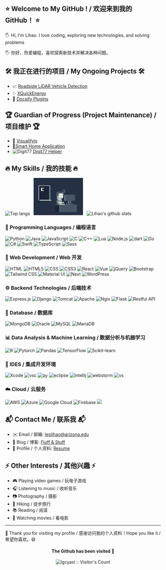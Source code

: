 ## ⭐ Welcome to My GitHub ! / 欢迎来到我的 GitHub！ ⭐

🖐️ Hi, I'm Lihao. I love coding, exploring new technologies, and solving
problems

🖐️ 你好，热爱编程，喜欢探索新技术并解决各种问题。

## 🛠 我正在进行的项目 / My Ongoing Projects 🛠

- 📈 [Roadside LiDAR Vehicle Detection](#)
- ✨ [XQuickEnergy](/projs/xQuickEnergy/)
- 🌈 [Docsify Plugins](/projs/docsify-plugins/)

## 🏆 Guardian of Progress (Project Maintenance) / 项目维护 🏆

- 🥇 [Visualifyjs](https://visualify.pharmacy.arizona.edu/)
- 🚀[Smart Home Application](https://www.lgcyaxi.net/ECE513_IOT_Project/)
- <image src='res/digit77.png' alt="Digit77" width="25px"/></image> [Digit77 Helper](https://greasyfork.org/zh-CN/scripts/495107-digit77-helper)

## 🔥 My Skills / 我的技能 🔥

<p align="left">
  <img height="120px" src="https://github-readme-stats-sigma-five.vercel.app/api/top-langs/?username=lgcyaxi&layout=compact&show_icons=true&theme=radical" alt="Top langs" /> 
   
  <img src="res/typing.gif" alt="coding" style="height:120px"  />
   
  <img height="120px" src="https://github-readme-stats-sigma-five.vercel.app/api?username=lgcyaxi&show_icons=true&theme=radical" alt="Lihao's github stats" />
</p>

### 💪 Programming Languages / 编程语言

<p>
  <img alt="Python" src="https://img.shields.io/badge/Python-FFD43B?style=for-the-badge&logo=python&logoColor=darkgreen"/>
  <img alt="Java" src="https://img.shields.io/badge/java-%23ED8B00.svg?&style=for-the-badge&logo=java&logoColor=white"/>
  <img alt="JavaScript" src="https://img.shields.io/badge/javascript%20-%23323330.svg?&style=for-the-badge&logo=javascript&logoColor=%23F7DF1E"/>
  <img alt="C" src="https://img.shields.io/badge/c%20-%2300599C.svg?&style=for-the-badge&logo=c&logoColor=white"/>
  <img alt="C++" src="https://img.shields.io/badge/c++%20-%2300599C.svg?&style=for-the-badge&logo=c%2B%2B&ogoColor=white"/>
  <img alt="Lua" src="https://img.shields.io/badge/Lua-2C2D72?style=for-the-badge&logo=lua&logoColor=white"/>
  <img alt="Node.js" src="https://img.shields.io/badge/node.js%20-%2343853D.svg?&style=for-the-badge&logo=node.js&logoColor=white"/>
  <img alt="dart" src="https://img.shields.io/badge/Dart-0175C2?style=for-the-badge&logo=dart&logoColor=white"/>
  <img alt="Go" src="https://img.shields.io/badge/Go-00ADD8?style=for-the-badge&logo=go&logoColor=white"/>
  <img alt="C#" src="https://img.shields.io/badge/C%23-239120?style=for-the-badge&logo=c-sharp&logoColor=white"/>
  <img alt="Swift" src="https://img.shields.io/badge/Swift-FA7343?style=for-the-badge&logo=swift&logoColor=white"/>
  <img alt="TypeScript" src="https://img.shields.io/badge/TypeScript-007ACC?style=for-the-badge&logo=typescript&logoColor=white"/>
  <img alt="Sass" src="https://img.shields.io/badge/Sass-CC6699?style=for-the-badge&logo=sass&logoColor=white"/>
</p>

### 🚀 Web Development / Web 开发

<p>
  <img alt="HTML" src="https://img.shields.io/badge/HTML-239120?style=for-the-badge&logo=html5&logoColor=white"/>
  <img alt="HTML5" src="https://img.shields.io/badge/html5%20-%23E34F26.svg?&style=for-the-badge&logo=html5&logoColor=white"/>
  <img alt="CSS" src="https://img.shields.io/badge/CSS-239120?&style=for-the-badge&logo=css3&logoColor=white"/>
  <img alt="CSS3" src="https://img.shields.io/badge/css3%20-%231572B6.svg?&style=for-the-badge&logo=css3&logoColor=white"/>
  <img alt="React" src="https://img.shields.io/badge/react%20-%2320232a.svg?&style=for-the-badge&logo=react&logoColor=61DAFB"/>
  <img alt="Vue" src="https://img.shields.io/badge/vue.js%20-%2335495e.svg?&style=for-the-badge&logo=vue.js&logoColor=%234FC08D"/>
  <img alt="jQuery" src="https://img.shields.io/badge/jquery%20-%230769AD.svg?&style=for-the-badge&logo=jquery&logoColor=white"/>
  <img alt="Bootstrap" src="https://img.shields.io/badge/Bootstrap-239120?style=for-the-badge&logo=bootstrap&logoColor=white"/>
  <img alt="Tailwind CSS" src="https://img.shields.io/badge/Tailwind_CSS-239120?style=for-the-badge&logo=tailwind-css&logoColor=white"/>
  <img alt="Material UI" src="https://img.shields.io/badge/Material_UI-239120?style=for-the-badge&logo=material-ui&logoColor=white"/>
  <img alt="Next" src="https://img.shields.io/badge/Next-black?style=for-the-badge&logo=next.js&logoColor=white"/>
  <img alt="WordPress" src="https://img.shields.io/badge/WordPress-21759B?style=for-the-badge&logo=wordpress&logoColor=white"/>
</p>

### ⚙️ Backend Technologies / 后端技术

<p>
  <img alt="Express.js" src="https://img.shields.io/badge/express.js%20-%23404d59.svg?&style=for-the-badge"/>
  <img alt="Django" src="https://img.shields.io/badge/Django-092E20?style=for-the-badge&logo=django&logoColor=white"/>
  <img alt="Tomcat" src="https://img.shields.io/badge/Tomcat-F8DC75?style=for-the-badge&logo=apache-tomcat&logoColor=black"/>
  <img alt="Apache" src="https://img.shields.io/badge/Apache-D22128?style=for-the-badge&logo=apache&logoColor=white"/>
  <img alt="Ngix" src="https://img.shields.io/badge/Nginx-009639?style=for-the-badge&logo=nginx&logoColor=white"/>
  <img alt="Flask" src="https://img.shields.io/badge/Flask-000000?style=for-the-badge&logo=flask&logoColor=white"/>
  <img alt="Restful API" src="https://img.shields.io/badge/Restful%20API-005571?style=for-the-badge&logo=restfulapi&logoColor=white"/>
</p>

### 💾 Database / 数据库

<p>
  <img alt="MongoDB" src="https://img.shields.io/badge/MongoDB-4EA94B?style=for-the-badge&logo=mongodb&logoColor=white"/>
  <img alt="Oracle" src="https://img.shields.io/badge/Oracle-F80000?style=for-the-badge&logo=oracle&logoColor=black"/>
  <img alt="MySQL" src="https://img.shields.io/badge/MySQL-00000F?style=for-the-badge&logo=mysql&logoColor=white"/>
  <img alt="MariaDB" src="https://img.shields.io/badge/MariaDB-003545?style=for-the-badge&logo=mariadb&logoColor=white"/>
</p>

### 📊 Data Analysis & Machine Learning / 数据分析与机器学习

<p>
  <img alt="R" src="https://img.shields.io/badge/R-276DC3?style=for-the-badge&logo=r&logoColor=white"/>
  <img alt="Pytorch" src="https://img.shields.io/badge/Pytorch-FF6F00?style=for-the-badge&logo=Pytorch&logoColor=white"/>
  <img alt="Pandas" src="https://img.shields.io/badge/Pandas-2C2D72?style=for-the-badge&logo=pandas&logoColor=white"/>
  <img alt="TensorFlow" src="https://img.shields.io/badge/TensorFlow-FF6F00?style=for-the-badge&logo=TensorFlow&logoColor=white"/>
  <img alt="Scikit-learn" src="https://img.shields.io/badge/scikit_learn-F7931E?style=for-the-badge&logo=scikit-learn&logoColor=white"/>
</p>

### 🔨 IDES / 集成开发环境

<p>
  <img alt="Xcode" src="https://img.shields.io/badge/Xcode_Beta-007ACC?style=for-the-badge&logo=Xcode&logoColor=white"/>
  <img alt="vsc" src="https://img.shields.io/badge/Visual_Studio_Code-0078D4?style=for-the-badge&logo=visual%20studio%20code&logoColor=white"/>
  <img alt="py" src="https://img.shields.io/badge/PyCharm-000000.svg?&style=for-the-badge&logo=PyCharm&logoColor=white"/>
  <img alt="eclipse" src="https://img.shields.io/badge/Eclipse-2C2255?style=for-the-badge&logo=eclipse&logoColor=white"/>
  <img alt="intellij" src="https://img.shields.io/badge/IntelliJ_IDEA-000000.svg?&style=for-the-badge&logo=intellij-idea&logoColor=white"/>
  <img alt="webstorm" src="https://img.shields.io/badge/WebStorm-000000.svg?&style=for-the-badge&logo=WebStorm&logoColor=white"/>
  <img alt="vs" src="https://img.shields.io/badge/Visual_Studio-5C2D91?style=for-the-badge&logo=visual%20studio&logoColor=white"/>
</p>

### ☁️ Cloud / 云服务

<p>
  <img alt="AWS" src="https://img.shields.io/badge/AWS-232F3E?style=for-the-badge&logo=amazonaws&logoColor=white"/>
  <img alt="Azure" src="https://img.shields.io/badge/Azure-0089D6?style=for-the-badge&logo=microsoftazure&logoColor=white"/>
  <img alt="Google Cloud" src="https://img.shields.io/badge/Google_Cloud-4285F4?style=for-the-badge&logo=googlecloud&logoColor=white"/>
  <img alt="Firebase" src="https://img.shields.io/badge/Firebase-FFCA28?style=for-the-badge&logo=firebase&logoColor=black"/>
  <img lat="TX Cloud" src="https://img.shields.io/badge/Tencent_Cloud-0078D6?style=for-the-badge&logo=tencentcloud&logoColor=white"/>
</p>

## 📬 Contact Me / 联系我 📬

- ✉️ Email / 邮箱: leolihao@arizona.edu
- 📝 Blog / 博客: [Fluff &amp; Stuff](https://www.lgcyaxi.net)
- 👤 Profile / 个人资料:
  [Resume](https://lgcyaxi.net/#/README?id=about-me)

## ⚡️ Other Interests / 其他兴趣 ⚡️

- 🎮 Playing video games / 玩电子游戏
- 🎧 Listening to music / 收听音乐
- 📷 Photography / 摄影
- :hiking_boot: Hiking / 徒步旅行
- 📚 Reading / 阅读
- 🎥 Watching movies / 看电影

---

👏 Thank you for visiting my profile / 感谢访问我的个人资料！Hope you like
it / 希望你喜欢。😄

<h4 align="center">The Github has been visited 👀</h4>
<p align="center"><img src="https://profile-counter.glitch.me/usleolihao/count.svg" alt="lgcyaxi :: Visitor's Count" /></p>

<!--
🟩🟨🟥
- :1st_place_medal: Project 1
:rocket: 项目4 / Project 4
:zap: 项目5 / Project 5
🔥 项目6 / Project 6
:star2: 项目7 / Project 7
:sunglasses: 项目8 / Project 8
:tada: 项目9 / Project 9
:sparkles: :rainbow: :boom:  :balloon: :sun_with_face: :hatching_chick:
-   :balloon: [WordPress Theme](/wordpress-theme/): 🟨🟨🟥🟥🟥🟥🟥🟥🟥🟥 (0%)
-   :boom: [Sliing window simulator for Network](/sliding-window-simulator/):🟨🟨🟥🟥🟥🟥🟥🟥🟥🟥(0%)
-->
